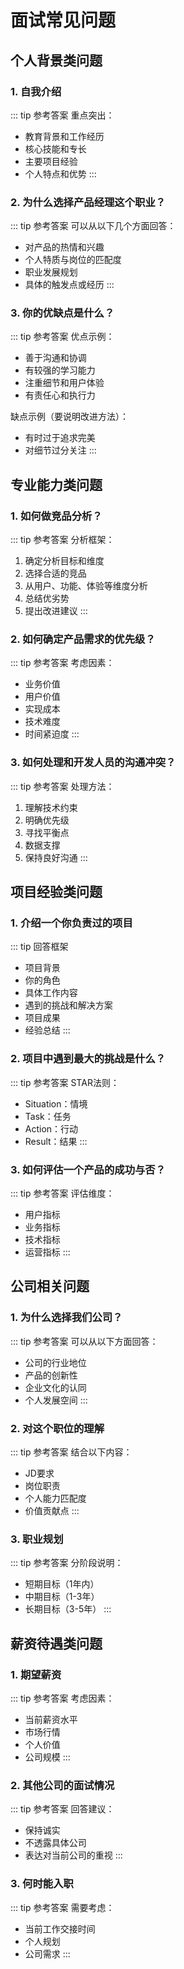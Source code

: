 # 面试常见问题

## 个人背景类问题

### 1. 自我介绍
::: tip 参考答案
重点突出：
- 教育背景和工作经历
- 核心技能和专长
- 主要项目经验
- 个人特点和优势
:::

### 2. 为什么选择产品经理这个职业？
::: tip 参考答案
可以从以下几个方面回答：
- 对产品的热情和兴趣
- 个人特质与岗位的匹配度
- 职业发展规划
- 具体的触发点或经历
:::

### 3. 你的优缺点是什么？
::: tip 参考答案
优点示例：
- 善于沟通和协调
- 有较强的学习能力
- 注重细节和用户体验
- 有责任心和执行力

缺点示例（要说明改进方法）：
- 有时过于追求完美
- 对细节过分关注
:::

## 专业能力类问题

### 1. 如何做竞品分析？
::: tip 参考答案
分析框架：
1. 确定分析目标和维度
2. 选择合适的竞品
3. 从用户、功能、体验等维度分析
4. 总结优劣势
5. 提出改进建议
:::

### 2. 如何确定产品需求的优先级？
::: tip 参考答案
考虑因素：
- 业务价值
- 用户价值
- 实现成本
- 技术难度
- 时间紧迫度
:::

### 3. 如何处理和开发人员的沟通冲突？
::: tip 参考答案
处理方法：
1. 理解技术约束
2. 明确优先级
3. 寻找平衡点
4. 数据支撑
5. 保持良好沟通
:::

## 项目经验类问题

### 1. 介绍一个你负责过的项目
::: tip 回答框架
- 项目背景
- 你的角色
- 具体工作内容
- 遇到的挑战和解决方案
- 项目成果
- 经验总结
:::

### 2. 项目中遇到最大的挑战是什么？
::: tip 参考答案
STAR法则：
- Situation：情境
- Task：任务
- Action：行动
- Result：结果
:::

### 3. 如何评估一个产品的成功与否？
::: tip 参考答案
评估维度：
- 用户指标
- 业务指标
- 技术指标
- 运营指标
:::

## 公司相关问题

### 1. 为什么选择我们公司？
::: tip 参考答案
可以从以下方面回答：
- 公司的行业地位
- 产品的创新性
- 企业文化的认同
- 个人发展空间
:::

### 2. 对这个职位的理解
::: tip 参考答案
结合以下内容：
- JD要求
- 岗位职责
- 个人能力匹配度
- 价值贡献点
:::

### 3. 职业规划
::: tip 参考答案
分阶段说明：
- 短期目标（1年内）
- 中期目标（1-3年）
- 长期目标（3-5年）
:::

## 薪资待遇类问题

### 1. 期望薪资
::: tip 参考答案
考虑因素：
- 当前薪资水平
- 市场行情
- 个人价值
- 公司规模
:::

### 2. 其他公司的面试情况
::: tip 参考答案
回答建议：
- 保持诚实
- 不透露具体公司
- 表达对当前公司的重视
:::

### 3. 何时能入职
::: tip 参考答案
需要考虑：
- 当前工作交接时间
- 个人规划
- 公司需求
::: 